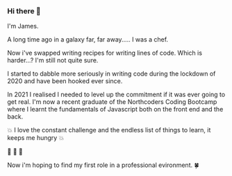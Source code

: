 ### Hi there 👋

I'm James.

A long time ago in a galaxy far, far away.....
I was a chef.

Now i've swapped writing recipes for writing lines of code. 
Which is harder...? I'm still not quite sure.

I started to dabble more seriously in writing code during the lockdown of 2020 and have been hooked ever since.

In 2021 I realised I needed to level up the commitment if it was ever going to get real.
I'm now a recent graduate of the Northcoders Coding Bootcamp where I learnt the fundamentals of Javascript both on the front end and the back.

:boom: I love the constant challenge and the endless list of things to learn, it keeps me hungry  :boom:

  :tada: :tada: :tada:

Now i'm hoping to find my first role in a professional evironment. :four_leaf_clover:

